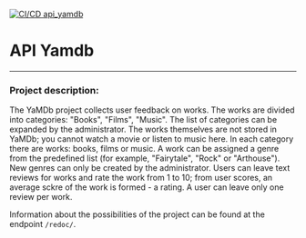 [![CI/CD api_yamdb](https://github.com/photometer/yamdb_final/actions/workflows/yamdb_workflow.yml/badge.svg)](https://github.com/photometer/yamdb_final/actions/workflows/yamdb_workflow.yml)

# API Yamdb
---

### Project description:
The YaMDb project collects user feedback on works. The works are divided into 
categories: "Books", "Films", "Music". The list of categories can be expanded 
by the administrator. The works themselves are not stored in YaMDb; you 
cannot watch a movie or listen to music here. In each category there are 
works: books, films or music. A work can be assigned a genre from the 
predefined list (for example, "Fairytale", "Rock" or "Arthouse"). New genres 
can only be created by the administrator. Users can leave text reviews for 
works and rate the work from 1 to 10; from user scores, an average sckre of 
the work is formed - a rating. A user can leave only one review per work.

Information about the possibilities of the project can be found at the 
endpoint ```/redoc/```.
